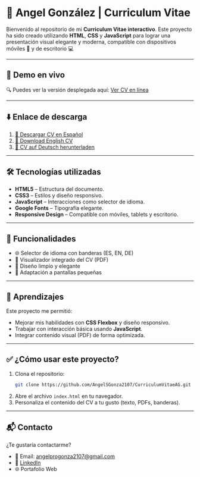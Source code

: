 # 📄 Angel González | Curriculum Vitae

Bienvenido al repositorio de mi **Curriculum Vitae interactivo**. Este proyecto ha sido creado utilizando **HTML**, **CSS** y **JavaScript** para lograr una presentación visual elegante y moderna, compatible con dispositivos móviles 📱 y de escritorio 💻

---

## 🔗 Demo en vivo

🔍 Puedes ver la versión desplegada aquí: [Ver CV en línea]()

---

## ⬇️ Enlace de descarga

1. [📄 Descargar CV en Español ](PDFs/CV_Espanol.pdf) <br>
2. [📄 Download English CV ](PDFs/CV_English.pdf) <br>
3. [📄 CV auf Deutsch herunterladen ](PDFs/CV_Deutsch.pdf)

---

## 🛠️ Tecnologías utilizadas

- **HTML5** – Estructura del documento.
- **CSS3** – Estilos y diseño responsivo.
- **JavaScript** – Interacciones como selector de idioma.
- **Google Fonts** – Tipografía elegante.
- **Responsive Design** – Compatible con móviles, tablets y escritorio.

---

## 🎯 Funcionalidades

- 🌐 Selector de idioma con banderas (ES, EN, DE)
- 📄 Visualizador integrado del CV (PDF)
- 🎨 Diseño limpio y elegante
- 📱 Adaptación a pantallas pequeñas

---

## 🧠 Aprendizajes

Este proyecto me permitió:

- Mejorar mis habilidades con **CSS Flexbox** y diseño responsivo.
- Trabajar con interacción básica usando **JavaScript**.
- Integrar contenido visual (PDF) de forma optimizada.

---

## ✅ ¿Cómo usar este proyecto?

1. Clona el repositorio:
   ```bash
   git clone https://github.com/AngelSGonza2107/CurriculumVitaeAG.git
   ```
2. Abre el archivo `index.html` en tu navegador.
3. Personaliza el contenido del CV a tu gusto (texto, PDFs, banderas).

---

## 📬 Contacto

¿Te gustaría contactarme?

- 📧 Email: [angelprogonza2107@gmail.com](mailto:angelprogonza2107@gmail.com)
- 💼 [LinkedIn](www.linkedin.com/in/angel-gonza21074)
- 🌐 Portafolio Web